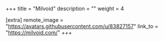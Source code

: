 +++
title = "Milvoid"
description = ""
weight = 4

[extra]
remote_image = "https://avatars.githubusercontent.com/u/83827157"
link_to = "https://milvoid.com/"
+++
